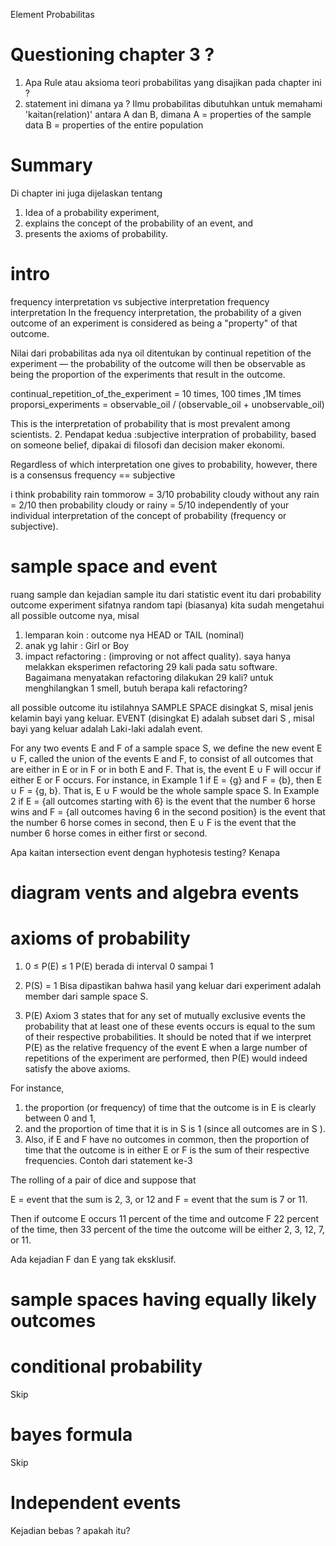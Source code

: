 Element Probabilitas
# Questioning chapter 3 ?

1. Apa Rule atau aksioma teori probabilitas yang disajikan pada chapter ini ?
2. statement ini dimana ya ?
Ilmu probabilitas dibutuhkan untuk memahami 'kaitan(relation)' antara A dan B, dimana
A = properties of the sample data
B = properties of the entire population

# Summary 
Di chapter ini juga dijelaskan tentang
1. Idea of a probability experiment, 
2. explains the concept of the probability of an event, and 
3. presents the axioms of probability.

# intro
frequency interpretation vs subjective interpretation
frequency interpretation
In the frequency interpretation, the probability of a given outcome of an experiment is considered as being a "property" of that outcome. 

Nilai dari probabilitas ada nya oil ditentukan by continual repetition of the experiment — the probability of the outcome will then be observable as being the proportion of the experiments that result in the outcome. 

continual_repetition_of_the_experiment = 10 times, 100 times ,1M times
proporsi_experiments = observable_oil / (observable_oil + unobservable_oil)

This is the interpretation of probability that is most prevalent among scientists.
2. Pendapat kedua :subjective interpration of probability, based on someone belief, dipakai di filosofi dan decision maker ekonomi.

Regardless of which interpretation one gives to probability, however, there is a consensus 
frequency ==  subjective

i think 
probability rain tommorow = 3/10 
probability cloudy without any rain = 2/10
then
probability cloudy or rainy = 5/10 
independently of your individual interpretation of the concept of probability (frequency or subjective). 

# sample space and event
ruang sample dan kejadian
sample itu dari statistic
event itu dari probability
outcome experiment sifatnya random tapi (biasanya) kita sudah mengetahui all possible outcome nya, misal 
1. lemparan koin : outcome nya HEAD or TAIL (nominal)
2. anak yg lahir : Girl or Boy
3. impact refactoring : (improving or not affect quality).
saya hanya melakkan eksperimen refactoring 29 kali pada satu software.
Bagaimana menyatakan refactoring dilakukan 29 kali?
untuk menghilangkan 1 smell, butuh berapa kali refactoring?

all possible outcome itu istilahnya SAMPLE SPACE disingkat S, misal jenis kelamin bayi yang keluar.
EVENT (disingkat E) adalah subset dari S , misal bayi yang keluar adalah Laki-laki adalah event.

For any two events E and F of a sample space S, we define the new event E ∪ F, called
the union of the events E and F, to consist of all outcomes that are either in E or in F or
in both E and F. That is, the event E ∪ F will occur if either E or F occurs. For instance,
in Example 1 if E = {g} and F = {b}, then E ∪ F = {g, b}. That is, E ∪ F would be the
whole sample space S. In Example 2 if E = {all outcomes starting with 6} is the event that
the number 6 horse wins and F = {all outcomes having 6 in the second position} is the
event that the number 6 horse comes in second, then E ∪ F is the event that the number 6 horse comes in either first or second.

Apa kaitan intersection event dengan hyphotesis testing?
Kenapa

# diagram vents and algebra events

# axioms of probability

1. 0 ≤ P(E) ≤ 1
P(E) berada di interval 0 sampai 1

2. P(S) = 1
Bisa dipastikan bahwa hasil yang keluar dari experiment adalah member dari sample space S.

3. P(E)
Axiom 3 states that for any set of mutually exclusive events the probability that at least one of these events occurs is equal to the sum of their respective probabilities.
It should be noted that if we interpret P(E) as the relative frequency of the event E
when a large number of repetitions of the experiment are performed, then P(E) would indeed satisfy the above axioms. 

For instance, 
1. the proportion (or frequency) of time that the outcome is in E is clearly between 0 and 1, 
2. and the proportion of time that it is in S is 1 (since all outcomes are in S ). 
3. Also, if E and F have no outcomes in common, then the proportion of time that the outcome is in either E or F is the sum of their respective frequencies. 
Contoh dari statement ke-3 

The rolling of a pair of dice and suppose that 

E = event that the sum is 2, 3, or 12 and 
F = event that the sum is 7 or 11. 

Then if outcome E occurs 11 percent of the time 
and outcome F 22 percent of the time, 
then 33 percent of the time the outcome will be either 2, 3, 12, 7, or 11.

Ada kejadian F dan E yang tak eksklusif.

# sample spaces having equally likely outcomes

# conditional probability
Skip

# bayes formula
Skip

# Independent events
Kejadian bebas ? apakah itu?
